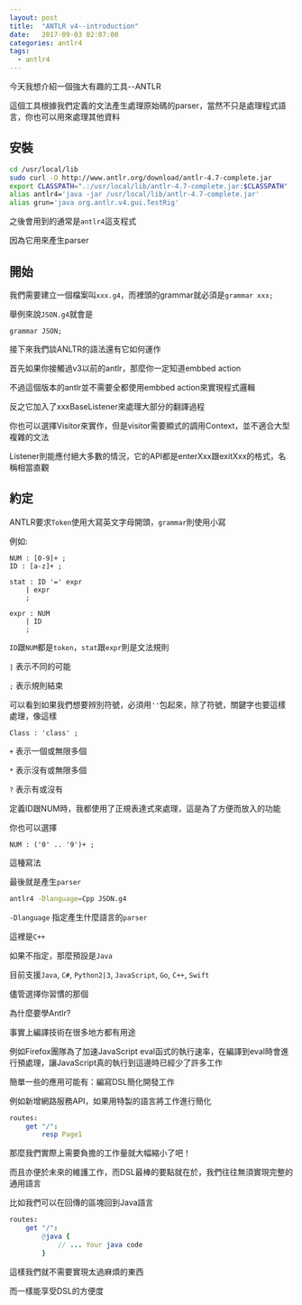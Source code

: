 ```yaml
---
layout: post
title:  "ANTLR v4--introduction"
date:   2017-09-03 02:07:00
categories: antlr4
tags:
  - antlr4
---
```


今天我想介紹一個強大有趣的工具--ANTLR

這個工具根據我們定義的文法產生處理原始碼的parser，當然不只是處理程式語言，你也可以用來處理其他資料

## 安裝
```bash
cd /usr/local/lib
sudo curl -O http://www.antlr.org/download/antlr-4.7-complete.jar
export CLASSPATH=".:/usr/local/lib/antlr-4.7-complete.jar:$CLASSPATH"
alias antlr4='java -jar /usr/local/lib/antlr-4.7-complete.jar'
alias grun='java org.antlr.v4.gui.TestRig'
```
之後會用到的通常是`antlr4`這支程式

因為它用來產生parser

## 開始

我們需要建立一個檔案叫`xxx.g4`，而裡頭的grammar就必須是`grammar xxx;`

舉例來說`JSON.g4`就會是
```antlr4
grammar JSON;
```

接下來我們談ANLTR的語法還有它如何運作

首先如果你接觸過v3以前的antlr，那麼你一定知道embbed action

不過這個版本的antlr並不需要全都使用embbed action來實現程式邏輯



反之它加入了xxxBaseListener來處理大部分的翻譯過程

你也可以選擇Visitor來實作，但是visitor需要顯式的調用Context，並不適合大型複雜的文法

Listener則能應付絕大多數的情況，它的API都是enterXxx跟exitXxx的格式，名稱相當直觀

## 約定

ANTLR要求`Token`使用大寫英文字母開頭，`grammar`則使用小寫

例如:
```antlr4
NUM : [0-9]+ ;
ID : [a-z]+ ;

stat : ID '=' expr
    | expr
    ;

expr : NUM
    | ID
    ;
```
`ID`跟`NUM`都是`token`，`stat`跟`expr`則是文法規則

`|` 表示不同的可能

`;` 表示規則結束



可以看到如果我們想要辨別符號，必須用`''`包起來，除了符號，關鍵字也要這樣處理，像這樣
```antlr4
Class : 'class' ;
```

`+` 表示一個或無限多個

`*` 表示沒有或無限多個

`?` 表示有或沒有



定義ID跟NUM時，我都使用了正規表達式來處理，這是為了方便而放入的功能

你也可以選擇
```antlr4
NUM : ('0' .. '9')+ ;
```
這種寫法



最後就是產生`parser`
```bash
antlr4 -Dlanguage=Cpp JSON.g4
```
`-Dlanguage` 指定產生什麼語言的`parser`

這裡是`C++`

如果不指定，那麼預設是`Java`

目前支援`Java`, `C#`, `Python2|3`, `JavaScript`, `Go`, `C++`, `Swift`

儘管選擇你習慣的那個



為什麼要學Antlr?

事實上編譯技術在很多地方都有用途

例如Firefox團隊為了加速JavaScript eval函式的執行速率，在編譯到eval時會進行預處理，讓JavaScript真的執行到這邊時已經少了許多工作

簡單一些的應用可能有：編寫DSL簡化開發工作

例如新增網路服務API，如果用特製的語言將工作進行簡化

```nim
routes:
    get "/":
        resp Page1
```

那麼我們實際上需要負擔的工作量就大幅縮小了吧！

而且亦便於未來的維護工作，而DSL最棒的要點就在於，我們往往無須實現完整的通用語言

比如我們可以在回傳的區塊回到Java語言

```nim
routes:
    get "/":
        @java {
            // ... Your java code
        }
```

這樣我們就不需要實現太過麻煩的東西

而一樣能享受DSL的方便度